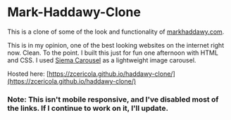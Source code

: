# Mark-Haddawy-Clone
This is a clone of some of the look and functionality of [markhaddawy.com](https://www.markhaddawy.com). 

This is in my opinion, one of the best looking websites on the internet right now. Clean. To the point. I built this just for fun one afternoon with HTML and CSS. I used [Siema Carousel](https://github.com/pawelgrzybek/siema) as a lightweight image carousel. 

Hosted here: [https://zcericola.github.io/haddawy-clone/](https://zcericola.github.io/haddawy-clone/)

### Note: This isn't mobile responsive, and I've disabled most of the links. If I continue to work on it, I'll update.


